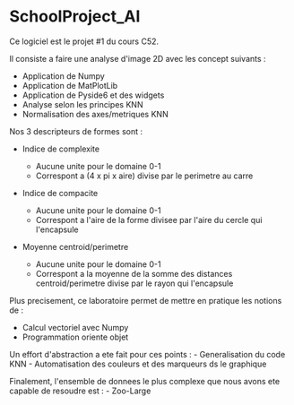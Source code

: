 # SchoolProject_AI

Ce logiciel est le projet #1 du cours C52.

Il consiste a faire une analyse d'image 2D avec les concept suivants :
- Application de Numpy
- Application de MatPlotLib
- Application de Pyside6 et des widgets
- Analyse selon les principes KNN
- Normalisation des axes/metriques KNN

Nos 3 descripteurs de formes sont :
- Indice de complexite
    - Aucune unite pour le domaine 0-1
    - Correspont a (4 x pi x aire) divise par le perimetre au carre

- Indice de compacite
    - Aucune unite pour le domaine 0-1
    - Correspont a l'aire de la forme divisee par l'aire du cercle qui l'encapsule

- Moyenne centroid/perimetre
    - Aucune unite pour le domaine 0-1
    - Correspont a la moyenne de la somme des distances centroid/perimetre divise par le rayon qui l'encapsule

Plus precisement, ce laboratoire permet de mettre en pratique les notions de :
- Calcul vectoriel avec Numpy
- Programmation oriente objet

Un effort d'abstraction a ete fait pour ces points :
    - Generalisation du code KNN
    - Automatisation des couleurs et des marqueurs ds le graphique

Finalement, l'ensemble de donnees le plus complexe que nous avons ete capable de resoudre est :
    - Zoo-Large
